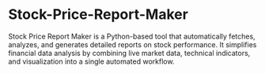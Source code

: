 # Stock-Price-Report-Maker
Stock Price Report Maker is a Python-based tool that automatically fetches, analyzes, and generates detailed reports on stock performance. It simplifies financial data analysis by combining live market data, technical indicators, and visualization into a single automated workflow.
